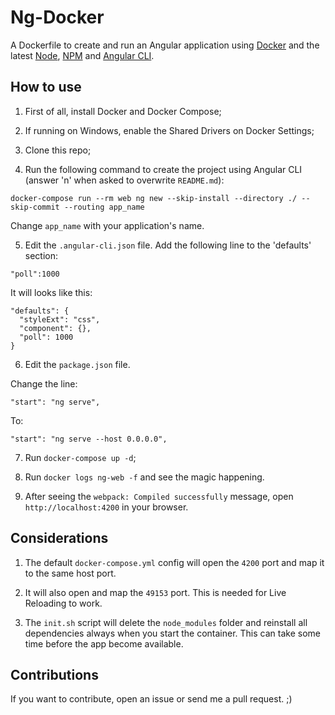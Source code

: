 # Ng-Docker

A Dockerfile to create and run an Angular application using [Docker](https://www.docker.com/) and the latest [Node](https://nodejs.org/), [NPM](https://www.npmjs.com/) and [Angular CLI](https://cli.angular.io/).

## How to use

1. First of all, install Docker and Docker Compose;

2. If running on Windows, enable the Shared Drivers on Docker Settings;

3. Clone this repo;

4. Run the following command to create the project using Angular CLI (answer 'n' when asked to overwrite `README.md`):

```
docker-compose run --rm web ng new --skip-install --directory ./ --skip-commit --routing app_name
```

Change `app_name` with your application's name.

5. Edit the `.angular-cli.json` file. Add the following line to the 'defaults' section:

```
"poll":1000
```

It will looks like this:

```
"defaults": {
  "styleExt": "css",
  "component": {},
  "poll": 1000
}
```

6. Edit the `package.json` file. 

Change the line:
```
"start": "ng serve",
```

To:
```
"start": "ng serve --host 0.0.0.0",
```

7. Run `docker-compose up -d`;

8. Run `docker logs ng-web -f` and see the magic happening.

9. After seeing the `webpack: Compiled successfully` message, open `http://localhost:4200` in your browser.

## Considerations

1. The default `docker-compose.yml` config will open the `4200` port and map it to the same host port.

2. It will also open and map the `49153` port. This is needed for Live Reloading to work.

3. The `init.sh` script will delete the `node_modules` folder and reinstall all dependencies always when you start the container. This can take some time before the app become available.

## Contributions

If you want to contribute, open an issue or send me a pull request. ;)
